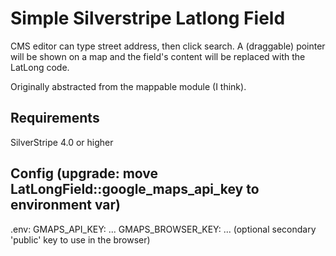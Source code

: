 Simple Silverstripe Latlong Field
=================================

CMS editor can type street address, then click search. A (draggable) pointer will be shown on a map and the field's content will be replaced with the LatLong code.

Originally abstracted from the mappable module (I think).

## Requirements
SilverStripe 4.0 or higher

## Config (upgrade: move LatLongField::google_maps_api_key to environment var)
.env:
  GMAPS_API_KEY: ...
  GMAPS_BROWSER_KEY: ... (optional secondary 'public' key to use in the browser)